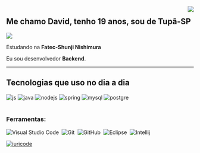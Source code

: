 <img align='right' src="https://github-readme-stats.vercel.app/api?username=DavidMarqss&show_icons=true&theme=dracula">


## Me chamo David, tenho 19 anos, sou de Tupã-SP

<img src="https://img.shields.io/static/v1?label=Overview&message=David_Marques&theme=draculastyle=for-the-badge&logo=GitHub">

<p>

Estudando na **Fatec-Shunji Nishimura**<br/>

Eu sou desenvolvedor **Backend**.


</p>
<hr>

## Tecnologias que uso no dia a dia
<div style="display: inline_block">
  <img align="center" alt="js" src="https://img.shields.io/badge/JavaScript-F7DF1E?style=for-the-badge&logo=javascript&logoColor=black" />
  <img align="center" alt="java" src="https://img.shields.io/badge/Java-ED8B00?style=for-the-badge&logo=openjdk&logoColor=black" />
  <img align="center" alt="nodejs" src="https://img.shields.io/badge/Node.js-43853D?style=for-the-badge&logo=node.js&logoColor=black" />
  <img align="center" alt="spring" src="https://img.shields.io/badge/Spring-6DB33F?style=for-the-badge&logo=spring&logoColor=black" />
  <img align="center" alt="mysql" src="https://img.shields.io/badge/MySQL-00000F?style=for-the-badge&logo=mysql&logoColor=black" />
  <img align="center" alt="postgre" src="https://img.shields.io/badge/PostgreSQL-316192?style=for-the-badge&logo=postgresql&logoColor=black" />
</div><br/>

### Ferramentas:
![Visual Studio Code](https://img.shields.io/badge/Visual_Studio_Code-0078D4?style=for-the-badge&logo=visual%20studio%20code&logoColor=white)&nbsp;
![Git](https://img.shields.io/badge/GIT-E44C30?style=for-the-badge&logo=git&logoColor=white)&nbsp;
![GitHub](https://img.shields.io/badge/GitHub-100000?style=for-the-badge&logo=github&logoColor=white)&nbsp;
![Eclipse](https://img.shields.io/badge/Eclipse-2C2255?style=for-the-badge&logo=eclipse&logoColor=white)&nbsp;
![Intellij](https://img.shields.io/badge/IntelliJ_IDEA-000000.svg?style=for-the-badge&logo=intellij-idea&logoColor=white)&nbsp;


[![iuricode](https://github-readme-stats.vercel.app/api/top-langs/?username=DavidMarqss&hide=html&layout=compact&theme=dracula)](https://github.com/anuraghazra/github-readme-stats)
